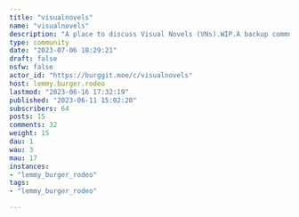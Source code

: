 ```yaml
---
title: "visualnovels" 
name: "visualnovels"
description: "A place to discuss Visual Novels (VNs).WIP.A backup community in the event Reddit goes downhill even further. Join and post on this outpost if you’d like to contribute!**Provisional Rules**- Make sure your topic is related to visual novels in some way.- Don't post one-liner posts with no image, troll attempts, or karma-farming attempts.- If you post a screenshot from a VN, you are required to post a name of the visual novel in the title. (*e.g. [VN title] Post title*)- **NSFW rule: Mark your post as NSFW if it contains explicit sex or gratuitous nudity. When in doubt, NSFW it for the browsing safety of your fellow users.**[See here for a dedicated Otome VN community](https://burggit.moe/c/otomegames)"
type: community
date: "2023-07-06 18:29:21"
draft: false
nsfw: false
actor_id: "https://burggit.moe/c/visualnovels"
host: lemmy.burger.rodeo
lastmod: "2023-06-16 17:32:19"
published: "2023-06-11 15:02:20"
subscribers: 64
posts: 15
comments: 32
weight: 15
dau: 1
wau: 3
mau: 17
instances:
- "lemmy_burger_rodeo"
tags: 
- "lemmy_burger_rodeo"

---
```

